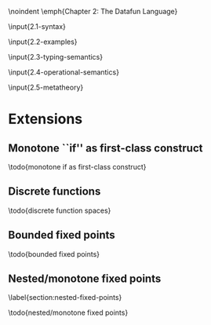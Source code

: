 \noindent \emph{Chapter 2: The Datafun Language}

\input{2.1-syntax}

\input{2.2-examples}

\input{2.3-typing-semantics}

\input{2.4-operational-semantics}

\input{2.5-metatheory}

# Extensions
## Monotone ``if'' as first-class construct

\todo{monotone if as first-class construct}

<!-- ## Nonlinear and equality patterns
 !-- \todo{examples: intersection as \{x for x in s, x in t\}} -->

## Discrete functions

\todo{discrete function spaces}

## Bounded fixed points

\todo{bounded fixed points}

## Nested/monotone fixed points
\label{section:nested-fixed-points}

\todo{nested/monotone fixed points}
